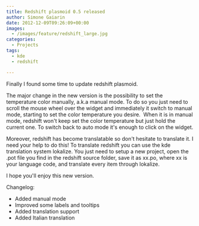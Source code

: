 ```yaml
---
title: Redshift plasmoid 0.5 released
author: Simone Gaiarin
date: 2012-12-09T09:26:09+00:00
images:
  - /images/feature/redshift_large.jpg
categories:
  - Projects
tags:
  - kde
  - redshift

---
```

Finally I found some time to update redshift plasmoid.

The major change in the new version is the possibility to set the temperature color manually, a.k.a manual mode. To do so you just need to scroll the mouse wheel over the widget and immediately it switch to manual mode, starting to set the color temperature you desire.  <!--more--> When it is in manual mode, redshift won't keep set the color temperature but just hold the current one. To switch back to auto mode it's enough to click on the widget.

Moreover, redshift has become translatable so don't hesitate to translate it. I need your help to do this! To translate redshift you can use the kde translation system lokalize. You just need to setup a new project, open the .pot file you find in the redshift source folder, save it as xx.po, where xx is your language code, and translate every item through lokalize.

I hope you'll enjoy this new version.

Changelog:

  * Added manual mode
  * Improved some labels and tooltips
  * Added translation support
  * Added Italian translation
